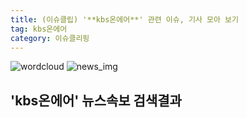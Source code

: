 ```yaml
---
title: (이슈클립) '**kbs온에어**' 관련 이슈, 기사 모아 보기
tag: kbs온에어
category: 이슈클리핑
---
```

![wordcloud](https://s3.ap-northeast-2.amazonaws.com/lyrics101-wordcloud/2018-09-18-1537227367.png)
![news_img](https://user-images.githubusercontent.com/42597476/44507050-1206f400-a6e4-11e8-8d98-7ffbfebb353f.png)
## **'**kbs온에어**'** 뉴스속보 검색결과

